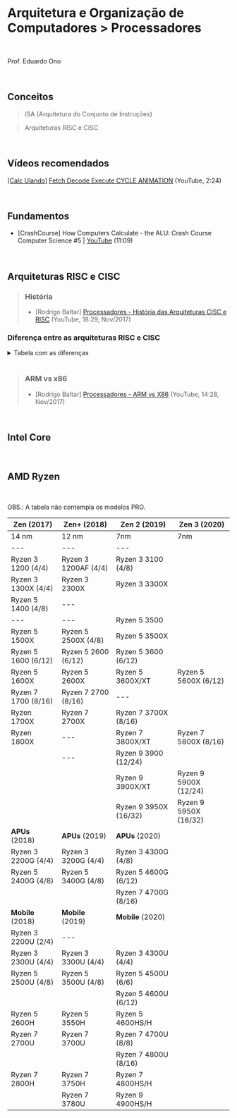 # Arquitetura e Organização de Computadores > Processadores
<br>

Prof. Eduardo Ono

<br>

## Conceitos

> ISA (Arquitetura do Conjunto de Instruções)

> Arquiteturas RISC e CISC

<br>

## Vídeos recomendados

[[Calc Ulando]](https://www.youtube.com/channel/UCVfDIptyOxKOLT7kqzbg0uA) [Fetch Decode Execute CYCLE ANIMATION](https://www.youtube.com/watch?v=04UGopESS6A) (YouTube, 2:24)

<br>

## Fundamentos

* [CrashCourse] How Computers Calculate - the ALU: Crash Course Computer Science #5 | [YouTube](https://youtu.be/1I5ZMmrOfnA) (11:09)

<br>

## Arquiteturas RISC e CISC


> ### História
> * [Rodrigo Baltar] [Processadores - História das Arquiteturas CISC e RISC](https://www.youtube.com/watch?v=1moRiz7KUD4) (YouTube, 18:29, Nov/2017)


### Diferença entre as arquiteturas RISC e CISC

<details>
    <summary>Tabela com as diferenças</summary>

| CISC | RISC |
| --- | --- |
| Único conjunto de registradores de uso geral. Geralmente entre 6 e 16 registradores. | Múltiplos conjuntos de registradores. Pode superar 256. |
| Um ou dois operandos de registradores permitidos por instrução. | Três operadores permitidos por instrução. |
| Instruções de múltiplos ciclos | Instruções de único ciclo (_load_ e _store_).
| Controle micro programado. | Controle diretamente no hardware. |
| Muitas intruções complexas. | Instruções simples em número reduzido. |
| Instruções de tamanho variável. | Instruções de tamanho fixo. |
| Complexidade no código. | Complexidade no compilador. |
| Muitas instruções acessam a memória. | Apenas instruções de _load_ e _store_ acessam a memória. |
| Muitos modos de endereçamento. | Poucos modos de endereçamento. |

</details>

<br>

> ### ARM vs x86
> * [Rodrigo Baltar] [Processadores - ARM vs X86](https://www.youtube.com/watch?v=PUWQBVtbj6Y) (YouTube, 14:28, Nov/2017)

<br>

## Intel Core
<br>


## AMD Ryzen
<br>

OBS.: A tabela não contempla os modelos PRO.

| Zen (2017)           | Zen+ (2018)          | Zen 2 (2019)          | Zen 3 (2020)          |
| ---                  | ---                  | ---                   | ---                   |
| 14 nm                | 12 nm                | 7nm                   | 7nm                   |
| ---                  | ---                  | ---                   |                       |
| Ryzen 3 1200  (4/4)  | Ryzen 3 1200AF (4/4) | Ryzen 3 3100    (4/8) |                       |
| Ryzen 3 1300X (4/4)  | Ryzen 3 2300X        | Ryzen 3 3300X         |                       |
| Ryzen 5 1400  (4/8)  | ---                  |                       |                       |
| ---                  | ---                  | Ryzen 5 3500          |                       |
| Ryzen 5 1500X        | Ryzen 5 2500X (4/8)  | Ryzen 5 3500X         |                       |
| Ryzen 5 1600  (6/12) | Ryzen 5 2600  (6/12) | Ryzen 5 3600  (6/12)  |                       |
| Ryzen 5 1600X        | Ryzen 5 2600X        | Ryzen 5 3600X/XT      | Ryzen 5 5600X  (6/12) |
| Ryzen 7 1700  (8/16) | Ryzen 7 2700  (8/16) | ---                   |                       |
| Ryzen 1700X          | Ryzen 7 2700X        | Ryzen 7 3700X (8/16)  |                       |
| Ryzen 1800X          | ---                  | Ryzen 7 3800X/XT      | Ryzen 7 5800X  (8/16) |
|                      | ---                  | Ryzen 9 3900  (12/24) |                       |
|                      |                      | Ryzen 9 3900X/XT      | Ryzen 9 5900X (12/24) |
|                      |                      | Ryzen 9 3950X (16/32) | Ryzen 9 5950X (16/32) |
| **APUs** (2018)      | **APUs** (2019)      | **APUs** (2020)       |                       |
| Ryzen 3 2200G (4/4)  | Ryzen 3 3200G  (4/4) | Ryzen 3 4300G  (4/8)  |                       |
| Ryzen 5 2400G (4/8)  | Ryzen 5 3400G  (4/8) | Ryzen 5 4600G  (6/12) |                       |
|                      |                      | Ryzen 7 4700G  (8/16) |                       |
| **Mobile** (2018)    | **Mobile** (2019)    | **Mobile** (2020)     |                       |
| Ryzen 3 2200U (2/4)  | ---                  |                       |                       |
| Ryzen 3 2300U (4/4)  | Ryzen 3 3300U  (4/4) | Ryzen 3 4300U  (4/4)  |                       |
| Ryzen 5 2500U (4/8)  | Ryzen 5 3500U  (4/8) | Ryzen 5 4500U  (6/6)  |                       |
|                      |                      | Ryzen 5 4600U  (6/12) |                       |
| Ryzen 5 2600H        | Ryzen 5 3550H        | Ryzen 5 4600HS/H      |                       |
| Ryzen 7 2700U        | Ryzen 7 3700U        | Ryzen 7 4700U  (8/8)  |                       |
|                      |                      | Ryzen 7 4800U  (8/16) |                       |
| Ryzen 7 2800H        | Ryzen 7 3750H        | Ryzen 7 4800HS/H      |                       |
|                      | Ryzen 7 3780U        | Ryzen 9 4900HS/H      |                       |
